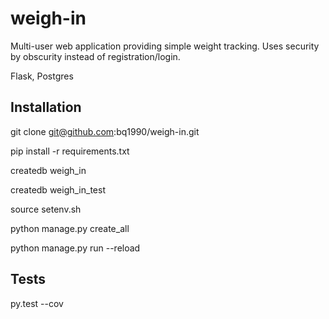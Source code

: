 # weigh-in

Multi-user web application providing simple weight tracking. Uses security by
obscurity instead of registration/login.

Flask, Postgres

## Installation

git clone git@github.com:bq1990/weigh-in.git

<create venv>

pip install -r requirements.txt

createdb weigh_in

createdb weigh_in_test

source setenv.sh

python manage.py create_all

python manage.py run --reload

## Tests

py.test --cov


